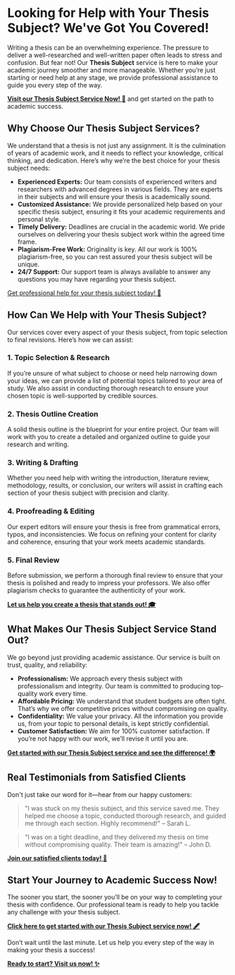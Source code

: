 # Looking for Help with Your Thesis Subject? We've Got You Covered!

Writing a thesis can be an overwhelming experience. The pressure to deliver a well-researched and well-written paper often leads to stress and confusion. But fear not! Our **Thesis Subject** service is here to make your academic journey smoother and more manageable. Whether you’re just starting or need help at any stage, we provide professional assistance to guide you every step of the way.

[**Visit our Thesis Subject Service Now! 🚀**](https://tinyurl.com/topessay?keyword=thesis+subject) and get started on the path to academic success.

## Why Choose Our Thesis Subject Services?

We understand that a thesis is not just any assignment. It is the culmination of years of academic work, and it needs to reflect your knowledge, critical thinking, and dedication. Here’s why we’re the best choice for your thesis subject needs:

- **Experienced Experts:** Our team consists of experienced writers and researchers with advanced degrees in various fields. They are experts in their subjects and will ensure your thesis is academically sound.
- **Customized Assistance:** We provide personalized help based on your specific thesis subject, ensuring it fits your academic requirements and personal style.
- **Timely Delivery:** Deadlines are crucial in the academic world. We pride ourselves on delivering your thesis subject work within the agreed time frame.
- **Plagiarism-Free Work:** Originality is key. All our work is 100% plagiarism-free, so you can rest assured your thesis subject will be unique.
- **24/7 Support:** Our support team is always available to answer any questions you may have regarding your thesis subject.

[Get professional help for your thesis subject today! 🌟](https://tinyurl.com/topessay?keyword=thesis+subject)

## How Can We Help with Your Thesis Subject?

Our services cover every aspect of your thesis subject, from topic selection to final revisions. Here’s how we can assist:

### 1. Topic Selection & Research

If you’re unsure of what subject to choose or need help narrowing down your ideas, we can provide a list of potential topics tailored to your area of study. We also assist in conducting thorough research to ensure your chosen topic is well-supported by credible sources.

### 2. Thesis Outline Creation

A solid thesis outline is the blueprint for your entire project. Our team will work with you to create a detailed and organized outline to guide your research and writing.

### 3. Writing & Drafting

Whether you need help with writing the introduction, literature review, methodology, results, or conclusion, our writers will assist in crafting each section of your thesis subject with precision and clarity.

### 4. Proofreading & Editing

Our expert editors will ensure your thesis is free from grammatical errors, typos, and inconsistencies. We focus on refining your content for clarity and coherence, ensuring that your work meets academic standards.

### 5. Final Review

Before submission, we perform a thorough final review to ensure that your thesis is polished and ready to impress your professors. We also offer plagiarism checks to guarantee the authenticity of your work.

[**Let us help you create a thesis that stands out! 🎓**](https://tinyurl.com/topessay?keyword=thesis+subject)

## What Makes Our Thesis Subject Service Stand Out?

We go beyond just providing academic assistance. Our service is built on trust, quality, and reliability:

- **Professionalism:** We approach every thesis subject with professionalism and integrity. Our team is committed to producing top-quality work every time.
- **Affordable Pricing:** We understand that student budgets are often tight. That’s why we offer competitive prices without compromising on quality.
- **Confidentiality:** We value your privacy. All the information you provide us, from your topic to personal details, is kept strictly confidential.
- **Customer Satisfaction:** We aim for 100% customer satisfaction. If you’re not happy with our work, we’ll revise it until you are.

[**Get started with our Thesis Subject service and see the difference! 🌍**](https://tinyurl.com/topessay?keyword=thesis+subject)

## Real Testimonials from Satisfied Clients

Don't just take our word for it—hear from our happy customers:

> "I was stuck on my thesis subject, and this service saved me. They helped me choose a topic, conducted thorough research, and guided me through each section. Highly recommend!" – Sarah L.

> "I was on a tight deadline, and they delivered my thesis on time without compromising quality. Their team is amazing!" – John D.

[**Join our satisfied clients today! 💼**](https://tinyurl.com/topessay?keyword=thesis+subject)

## Start Your Journey to Academic Success Now!

The sooner you start, the sooner you’ll be on your way to completing your thesis with confidence. Our professional team is ready to help you tackle any challenge with your thesis subject.

[**Click here to get started with our Thesis Subject service now! 🖋️**](https://tinyurl.com/topessay?keyword=thesis+subject)

Don’t wait until the last minute. Let us help you every step of the way in making your thesis a success!

[**Ready to start? Visit us now! ✨**](https://tinyurl.com/topessay?keyword=thesis+subject)
